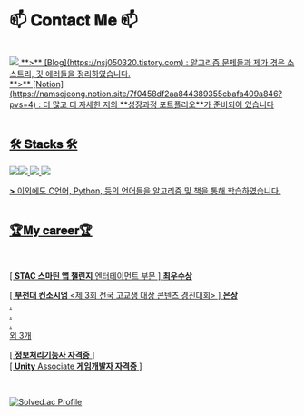 
# 📫 𝐂𝐨𝐧𝐭𝐚𝐜𝐭 𝐌𝐞 📫
<br>
<a href="mailto:nsj050320@gmail.com"><img src="https://img.shields.io/badge/Gmail-d14836?style=flat-square&logo=Gmail&logoColor=white&link=nsj050320@gmail.com"/</a>
**>** [Blog](https://nsj050320.tistory.com) : 알고리즘 문제들과 제가 겪은 소스트리, 깃 에러들을 정리하였습니다.<br>
**>** [Notion](https://namsojeong.notion.site/7f0458df2aa844389355cbafa409a846?pvs=4) : 더 많고 더 자세한 저의 **성장과정 포트폴리오**가 준비되어 있습니다<br>


<br>

## 🛠 𝐒𝐭𝐚𝐜𝐤𝐬 🛠
 <img src="https://img.shields.io/badge/Unity-%23000000?style=for-the-badge&logo=unity&logoColor=white"><img src="https://img.shields.io/badge/Unreal-0E1128?style=for-the-badge&logo=Unreal Engine&logoColor=white"> <img src="https://img.shields.io/badge/C++-%2300599C?style=for-the-badge&logo=c%2B%2B&logoColor=white">
 <img src="https://img.shields.io/badge/C%23-%23239120?style=for-the-badge&logo=c-sharp&logoColor=white">
<br>

**>** 이외에도 C언어, Python, 등의 언어들을 알고리즘 및 책을 통해 학습하였습니다.<br>
<br>

## 🏆𝐌𝐲 𝐜𝐚𝐫𝐞𝐞𝐫🏆
 <br/>

[ **STAC 스마틴 앱 챌린지** 엔터테이먼트 부문 ]  **최우수상** <br/>

[ **부천대 컨소시엄** <제 3회 전국 고교생 대상 콘텐츠 경진대회> ] **은상** <br/>
.
<br>
.
<br>
.
<br>
외 3개
<br/>

[ **정보처리기능사 자격증** ] <br/>
[ **Unity** Associate **게임개발자 자격증** ]<br/>

<br/>

[![Solved.ac Profile](http://mazassumnida.wtf/api/v2/generate_badge?boj=nsj050320)](https://solved.ac/nsj050320/)
<br><br>
